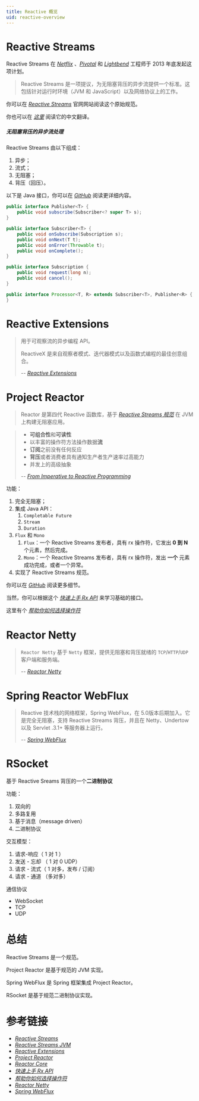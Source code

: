 ```yaml
---
title: Reactive 概览
uid: reactive-overview
---
```


# Reactive Streams

Reactive Streams 在 [*Netflix*](https://en.wikipedia.org/wiki/Netflix) 、[*Pivotal*](https://en.wikipedia.org/wiki/Pivotal_Software) 和 [*Lightbend*](https://en.wikipedia.org/wiki/Lightbend) 工程师于 2013 年底发起这项计划。

> Reactive Streams 是一项提议，为无阻塞背压的异步流提供一个标准。这包括针对运行时环境（JVM 和 JavaScript）以及网络协议上的工作。

你可以在 [*Reactive Streams*](https://www.reactive-streams.org/) 官网网站阅读这个原始规范。

你也可以在 [*这里*](https://lexcao.github.io/zh/posts/reactive-streams) 阅读它的中文翻译。



##### **无阻塞背压的异步流处理**

Reactive Streams 由以下组成：

1. 异步；
2. 流式；
3. 无阻塞；
4. 背压（回压）。



以下是 Java 接口，你可以在 [*GitHub*](https://github.com/reactive-streams/reactive-streams-jvm) 阅读更详细内容。

```java
public interface Publisher<T> {
    public void subscribe(Subscriber<? super T> s);
}

public interface Subscriber<T> {
    public void onSubscribe(Subscription s);
    public void onNext(T t);
    public void onError(Throwable t);
    public void onComplete();
}

public interface Subscription {
    public void request(long n);
    public void cancel();
}

public interface Processor<T, R> extends Subscriber<T>, Publisher<R> {
}
```

# Reactive Extensions

>  用于可观察流的异步编程 API。
>
>  ReactiveX 是来自观察者模式、迭代器模式以及函数式编程的最佳创意组合。
>
>  -- [*Reactive Extensions*](http://reactivex.io/)

# Project Reactor

> Reactor 是第四代 Reactive 函数库，基于 [*Reactive Streams 规范*](https://github.com/reactive-streams/reactive-streams-jvm) 在 JVM 上构建无阻塞应用。

> * **可组合性**和**可读性**
> * 以丰富的操作符方法操作数据**流**
> * **订阅**之前没有任何反应
> * **背压**或者消费者具有通知生产者生产速率过高能力
> * 并发上的高级抽象
>
> -- [*From Imperative to Reactive Programming*](https://projectreactor.io/docs/core/release/reference/index.html#_from_imperative_to_reactive_programming)

功能：

1. 完全无阻塞；
2. 集成 Java API：
   1. `Completable Future`
   2. `Stream`
   3. `Duration`
3. `Flux` 和 `Mono`
   1. `Flux`：一个 Reactive Streams 发布者，具有 rx 操作符，它发出 **0 到 N** 个元素，然后完成。
   2. `Mono`：一个 Reactive Streams 发布者，具有 rx 操作符，发出 **一个** 元素成功完成，或者一个异常。
4. 实现了 Reactive Streams 规范。

你可以在 [*GitHub*](https://github.com/reactor/reactor-core) 阅读更多细节。

当然，你可以根据这个 [*快速上手 Rx API*](https://github.com/reactor/lite-rx-api-hands-on#lite-rx-api-hands-on) 来学习基础的接口。

这里有个 [*帮助你如何选择操作符*](https://projectreactor.io/docs/core/release/reference/index.html#which-operator)

# Reactor Netty

> `Reactor Netty` 基于 `Netty` 框架，提供无阻塞和背压就绪的 `TCP`/`HTTP`/`UDP` 客户端和服务端。
>
> -- [*Reactor Netty*](https://github.com/reactor/reactor-netty)

# Spring Reactor WebFlux

> Reactive 技术栈的网络框架，Spring WebFlux，在 5.0版本后期加入。它是完全无阻塞，支持 Reactive Streams 背压，并且在 Netty、Undertow 以及 Servlet .3.1+ 等服务器上运行。
>
> -- [*Spring WebFlux*](https://docs.spring.io/spring/docs/current/spring-framework-reference/web-reactive.html)

# RSocket

基于 Reactive Sreams 背压的一个**二进制协议**

功能：

1. 双向的
2. 多路复用
3. 基于消息（message driven）
4. 二进制协议

交互模型：

1. 请求-响应（ 1 对 1 ）
2. 发送 - 忘却 （ 1 对 0 UDP）
3. 请求 - 流式（ 1 对多，发布 / 订阅）
4. 请求 - 通道 （多对多）

通信协议

* WebSocket
* TCP
* UDP

# 总结

Reactive Streams 是一个规范。

Project Reactor 是基于规范的 JVM 实现。

Spring WebFlux 是 Spring 框架集成 Project Reactor。

RSocket 是基于规范二进制协议实现。

# 参考链接

* [*Reactive Streams*](https://www.reactive-streams.org/)
* [*Reactive Streams JVM*](https://github.com/reactive-streams/reactive-streams-jvm)
* [*Reactive Extensions*](http://reactivex.io/)
* [*Project Reactor*](https://projectreactor.io)
* [*Reactor Core*](https://github.com/reactor/reactor-core)
* [*快速上手 Rx API*](https://github.com/reactor/lite-rx-api-hands-on#lite-rx-api-hands-on)
* [*帮助你如何选择操作符*](https://projectreactor.io/docs/core/release/reference/index.html#which-operator)
* [*Reactor Netty*](https://github.com/reactor/reactor-netty)
* [*Spring WebFlux*](https://docs.spring.io/spring/docs/current/spring-framework-reference/web-reactive.html)


